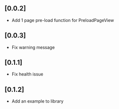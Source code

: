 ## [0.0.2]

* Add 1 page pre-load function for PreloadPageView

## [0.0.3]

* Fix warning message

## [0.1.1]

* Fix health issue

## [0.1.2]

* Add an example to library
